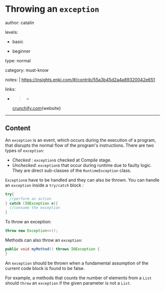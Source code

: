 # Throwing an `exception`
author: catalin

levels:

  - basic

  - beginner

type: normal

category: must-know

notes: |
  https://insights.enki.com/#/contrib/55a3b45d2a4a89320042e651

links:

  - >-
    [crunchify.com](http://crunchify.com/better-understanding-on-checked-vs-unchecked-exceptions-how-to-handle-exception-better-way-in-java/){website}

---
## Content

An `exception` is an event, which occurs during the execution of a program, that disrupts the normal flow of the program's instructions.
There are two types of `exception`:
- *Checked* : `exception`s checked at Compile stage.
- *Unchecked*: `exception`s that occur during runtime due to faulty logic. They are direct sub-classes of the `RuntimeException` class.

`Exception`s have to be handled and they can also be thrown. You can handle an `exception` inside a `try/catch` block :  
```java
try{
  //perform an action
} catch (IOException e){
  //consume the exception
}
```
To throw an exception:
```java
throw new Exception<>();
```

Methods can also throw an `exception`:
```java
public void myMethod() throws IOException {
}
```

An `exception` should be thrown when a fundamental assumption of the current code block is found to be false. 

For example, a methods that counts the number of elements from a `List` should `throw` an `exception` if the given parameter is not a `List`.